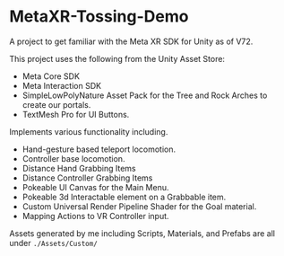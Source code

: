 # MetaXR-Tossing-Demo
A project to get familiar with the Meta XR SDK for Unity as of V72.

This project uses the following from the Unity Asset Store:
* Meta Core SDK
* Meta Interaction SDK
* SimpleLowPolyNature Asset Pack for the Tree and Rock Arches to create our portals.
* TextMesh Pro for UI Buttons.

Implements various functionality including.
* Hand-gesture based teleport locomotion.
* Controller base locomotion.
* Distance Hand Grabbing Items
* Distance Controller Grabbing Items 
* Pokeable UI Canvas for the Main Menu.
* Pokeable 3d Interactable element on a Grabbable item.
* Custom Universal Render Pipeline Shader for the Goal material.
* Mapping Actions to VR Controller input.

Assets generated by me including Scripts, Materials, and Prefabs are all under `./Assets/Custom/`
